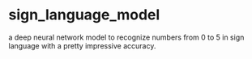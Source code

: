 # sign_language_model
a deep neural network model to recognize numbers from 0 to 5 in sign language with a pretty impressive accuracy.
